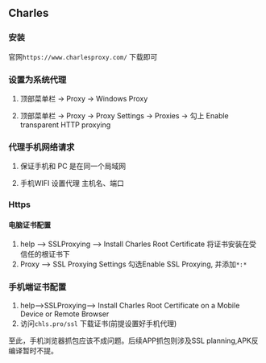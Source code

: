 ## Charles

### 安装

官网`https://www.charlesproxy.com/` 下载即可

### 设置为系统代理

1. 顶部菜单栏 -> Proxy -> Windows Proxy

2. 顶部菜单栏 -> Proxy -> Proxy Settings -> Proxies -> 勾上 Enable transparent HTTP proxying


### 代理手机网络请求
1. 保证手机和 PC 是在同一个局域网

2. 手机WIFI 设置代理 主机名、端口

### Https

#### 电脑证书配置
1. help –> SSLProxying –> Install Charles Root Certificate 将证书安装在受信任的根证书下
2. Proxy –> SSL Proxying Settings 勾选Enable SSL Proxying, 并添加`*:*`

### 手机端证书配置
1. help–>SSLProxying–> Install Charles Root Certificate on a Mobile Device or Remote Browser
2. 访问`chls.pro/ssl` 下载证书(前提设置好手机代理)

至此，手机浏览器抓包应该不成问题。后续APP抓包则涉及SSL planning,APK反编译暂时不提。

